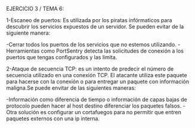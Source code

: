 EJERCICIO 3 / TEMA 6:

1-Escaneo de puertos: Es utilizada por los piratas infórmaticos para descubrir los servicios expuestos de un servidor. Se pueden evitar de la siguiente manera:

-Cerrar todos los puertos de los servicios que no estemos utilizando.
-Herramientas como PortSentry detecta las solicitudes de conexión a los puertos que tengas configurados y las limita.

2-Ataque de secuencia TCP: es un intento de predecir el número de secuencia utilizado en una conexión TCP. El atacante utiliza este paquete para hacerse con la conexión o para entregar un paquete con información maligna.Se puede envitar de las siguientes maneras:

-Información como diferencia de tiempo o información de capas bajas de protocolo pueden hacer al host destino diferenciar los paquetes falsos.
-Otra solución es configurar un cortafuegos para no permitir que entren paquetes externos con una ip interna.